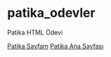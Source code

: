 # patika_odevler
Patika HTML Ödevi 


 <a href="https://app.patika.dev/jormungandr">Patika Sayfam</a>
  <a href="https://app.patika.dev/">Patika Ana Sayfası</a>
